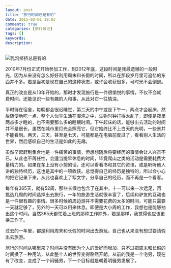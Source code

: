 ```yaml
---
layout: post
title: "旅行时间总是有的"
date: 2015-02-01 19:03
comments: true
categories: [旅行散记]
tags: []
keywords: 
description: 
---
```

![乳沟挤挤总是有的](http://upload.hljtv.com/2012/1116/1353029666597.png)

2010年7月份正式开始参加工作，到2012年底，这段时间是我最遗憾的一段时光，因为从来没有怎么好好利用周末和长假的时间，所以在那段岁月里可追忆的东西并不多。若是当初是现在自己的这种状态，或许会收获很多，可时光不会倒退。

真正的改变是从13年开始的，那时才发现旅行是一件很愉悦的事情，不仅不会耗费时间，还能见识一些有趣的人和事，从此对它一往情深。

<!--more-->
平时待在宿舍，每晚都会很迟睡觉，第二天的中午或是下午一、两点才会起床，然后随便地吃一点，整个人似乎生活在混沌之中，生物时钟打得太乱了，即便是夜里两点多才睡的，也不需要那么多的睡眠时间。下午起床的话，能够出去活动的时间并不是很长，虽然在城市里灯光会照亮它，但它始终比不上白天的光明，一些景并不能看到。两天，三天，甚至是七天，可能都是在电脑前度过了，看看别人生活的世界，然后感叹自己的生活是如此的无趣。

虽然早起赶到集合地是一件痛苦的事情，但想想随后将要经历的事情会让人兴奋不已。从此也不再任性，会适当提早休息的时间，毕竟爬山之类的活动是需要耗费大量精力的。如果在车上没有小憩的话，还可以看看书和其它的资讯，或是听听他人讲的独特经历，这也是其中的一项收获。总觉得自己的经历是独特的，所以会小心的把它记录下来，从此也喜欢上了写文字，分享自己的经历，而不再是一个看客。

每年有365天，就有52周，那些长假也包含了在其中。十一可以来一次远足，再挑选几周的时间选择出去旅行，一年的旅游生活就很丰富了，后续和驴友的互动也是一件很有趣的事情。很多时候的周边游并不需要花费的太多的时间，可能只需要一天就足够了，另外的一天可以用来休息。即便是大小周的工作，我想也是能够抽出这个时间。当然365天都忙着上班的那种工作除外，若是那样，我觉得也应该更换工作了。

过去的一年里，都是利用周末和长假的时间出去游玩，自己也从来没有想过要请假出去旅游。

旅行的时间从哪里来？时间并没有因为个人的爱好而增加，只不过把周末和长假的时间换了一种用法，从此整个人的世界变得豁然开朗。从前的我是一个宅男，现在有了改变，变成了一个闷骚男，下一个目标就是朝着明骚男发展了。